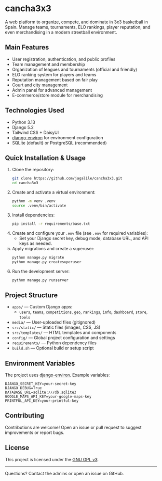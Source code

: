 # cancha3x3

A web platform to organize, compete, and dominate in 3x3 basketball in Spain. Manage teams, tournaments, ELO rankings, player reputation, and even merchandising in a modern streetball environment.

## Main Features
- User registration, authentication, and public profiles
- Team management and membership
- Organization of leagues and tournaments (official and friendly)
- ELO ranking system for players and teams
- Reputation management based on fair play
- Court and city management
- Admin panel for advanced management
- E-commerce/store module for merchandising

## Technologies Used
- Python 3.13
- Django 5.2
- Tailwind CSS + DaisyUI
- [django-environ](https://github.com/joke2k/django-environ) for environment configuration
- SQLite (default) or PostgreSQL (recommended)

## Quick Installation & Usage
1. Clone the repository:
   ```bash
   git clone https://github.com/jagalile/cancha3x3.git
   cd cancha3x3
   ```
2. Create and activate a virtual environment:
   ```bash
   python -m venv .venv
   source .venv/bin/activate
   ```
3. Install dependencies:
   ```bash
   pip install -r requirements/base.txt
   ```
4. Create and configure your `.env` file (see `.env` for required variables):
   - Set your Django secret key, debug mode, database URL, and API keys as needed.
5. Apply migrations and create a superuser:
   ```bash
   python manage.py migrate
   python manage.py createsuperuser
   ```
6. Run the development server:
   ```bash
   python manage.py runserver
   ```

## Project Structure
- `apps/` — Custom Django apps:
  - `users`, `teams`, `competitions`, `geo`, `rankings`, `info`, `dashboard`, `store`, `tools`
- `media/` — User-uploaded files (gitignored)
- `src/static/` — Static files (images, CSS, JS)
- `src/templates/` — HTML templates and components
- `config/` — Global project configuration and settings
- `requirements/` — Python dependency files
- `build.sh` — Optional build or setup script

## Environment Variables
The project uses [django-environ](https://github.com/joke2k/django-environ). Example variables:
```
DJANGO_SECRET_KEY=your-secret-key
DJANGO_DEBUG=True
DATABASE_URL=sqlite:///db.sqlite3
GOOGLE_MAPS_API_KEY=your-google-maps-key
PRINTFUL_API_KEY=your-printful-key
```

## Contributing
Contributions are welcome! Open an issue or pull request to suggest improvements or report bugs.

## License
This project is licensed under the [GNU GPL v3](LICENSE).

---
Questions? Contact the admins or open an issue on GitHub.
